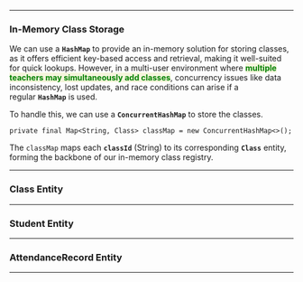 

---
### In-Memory Class Storage

We can use a **`HashMap`** to provide an in-memory solution for storing classes, as it offers efficient key-based access and retrieval, making it well-suited for quick lookups. However, in a multi-user environment where <span style="color:green;font-weight:bold;background:beige;">multiple teachers may simultaneously add classes</span>, concurrency issues like data inconsistency, lost updates, and race conditions can arise if a regular **`HashMap`** is used.

To handle this, we can use a **`ConcurrentHashMap`** to store the classes.

```
private final Map<String, Class> classMap = new ConcurrentHashMap<>();
```

The `classMap` maps each **`classId`** (String) to its corresponding **`Class`** entity, forming the backbone of our in-memory class registry.

---
### Class Entity



---
### Student Entity

---
### AttendanceRecord Entity


---
